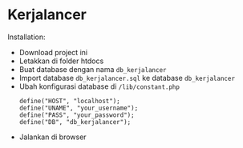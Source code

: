# Kerjalancer
Installation:
- Download project ini
- Letakkan di folder htdocs
- Buat database dengan nama ```db_kerjalancer```
- Import database ```db_kerjalancer.sql``` ke database ```db_kerjalancer```
- Ubah konfigurasi database di ```/lib/constant.php```
  ```
  define("HOST", "localhost");
  define("UNAME", "your_username");
  define("PASS", "your_password");
  define("DB", "db_kerjalancer");
  ```
- Jalankan di browser

